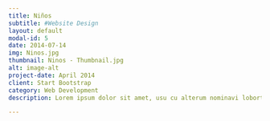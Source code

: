 ```yaml
---
title: Niños
subtitle: #Website Design
layout: default
modal-id: 5
date: 2014-07-14
img: Ninos.jpg
thumbnail: Ninos - Thumbnail.jpg
alt: image-alt
project-date: April 2014
client: Start Bootstrap
category: Web Development
description: Lorem ipsum dolor sit amet, usu cu alterum nominavi lobortis. At duo novum diceret. Tantas apeirian vix et, usu sanctus postulant inciderint ut, populo diceret necessitatibus in vim. Cu eum dicam feugiat noluisse.

---
```

